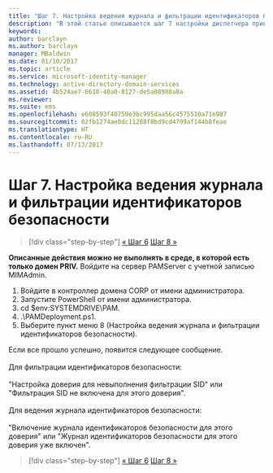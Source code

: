 ```yaml
---
title: "Шаг 7. Настройка ведения журнала и фильтрации идентификаторов безопасности"
description: "В этой статье описывается шаг 7 настройки диспетчера привилегированных удостоверений с помощью скриптов. Этот шаг включает настройку журнала и фильтрации идентификаторов безопасности."
keywords: 
author: barclayn
ms.author: barclayn
manager: MBaldwin
ms.date: 01/10/2017
ms.topic: article
ms.service: microsoft-identity-manager
ms.technology: active-directory-domain-services
ms.assetid: 4b524ae7-6610-40a0-8127-de5a08988a8a
ms.reviewer: 
ms.suite: ems
ms.openlocfilehash: e608593f40759e3bc995daa56c4575510a71e987
ms.sourcegitcommit: 02fb1274ae0dc11288f8bd9cd4799af144b8feae
ms.translationtype: HT
ms.contentlocale: ru-RU
ms.lasthandoff: 07/13/2017
---
```

# <a name="step-7-set-up-sid-historysid-filtering"></a>Шаг 7. Настройка ведения журнала и фильтрации идентификаторов безопасности

>[!div class="step-by-step"]
[« Шаг 6](sp1-step6-setup-pam-trust.md)
[Шаг 8 »](sp1-step8-pam-deployment-verification.md)

**Описанные действия можно не выполнять в среде, в которой есть только домен PRIV.** Войдите на сервер PAMServer с учетной записью MIMAdmin.

1. Войдите в контроллер домена CORP от имени администратора.
2. Запустите PowerShell от имени администратора.
3. cd $env:SYSTEMDRIVE\PAM.
4. .\PAMDeployment.ps1.
5. Выберите пункт меню 8 (Настройка ведения журнала и фильтрации идентификаторов безопасности).

Если все прошло успешно, появится следующее сообщение.<br/></br>
Для фильтрации идентификаторов безопасности: <br/></br>
"Настройка доверия для невыполнения фильтрации SID" или "Фильтрация SID не включена для этого доверия". </br></br>
Для ведения журнала идентификаторов безопасности: </br></br>
"Включение журнала идентификаторов безопасности для этого доверия" или "Журнал идентификаторов безопасности для этого доверия уже включен".

>[!div class="step-by-step"]
[« Шаг 6](sp1-step6-setup-pam-trust.md)
[Шаг 8 »](sp1-step8-pam-deployment-verification.md)
